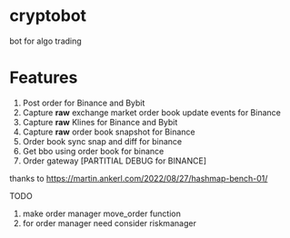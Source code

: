 # cryptobot
bot for algo trading

# Features
1. Post order for Binance and Bybit
2. Capture __raw__ exchange market order book update events for Binance
3. Capture __raw__ Klines for Binance and Bybit  
4. Capture __raw__ order book snapshot for Binance
5. Order book sync snap and diff for binance
6. Get bbo using order book for binance 
7. Order gateway [PARTITIAL DEBUG for BINANCE] 

thanks to https://martin.ankerl.com/2022/08/27/hashmap-bench-01/

TODO

1. make order manager move_order function
2. for order manager need consider riskmanager 
